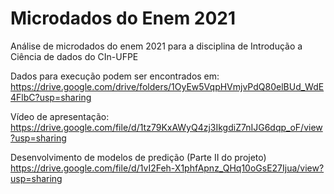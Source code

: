 # Microdados do Enem 2021
Análise de microdados do enem 2021 para a disciplina de Introdução a Ciência de dados do CIn-UFPE  
  
Dados para execução podem ser encontrados em:  
https://drive.google.com/drive/folders/1OyEw5VqpHVmjvPdQ80elBUd_WdE4FlbC?usp=sharing  
  
Vídeo de apresentação:  
https://drive.google.com/file/d/1tz79KxAWyQ4zj3IkgdiZ7nIJG6dqp_oF/view?usp=sharing

Desenvolvimento de modelos de predição (Parte II do projeto)  
https://drive.google.com/file/d/1vI2Feh-X1phfApnz_QHq10oGsE27Ijua/view?usp=sharing
